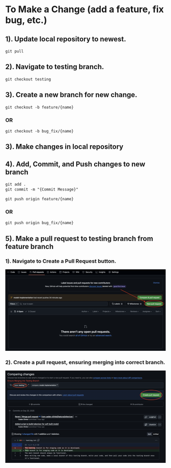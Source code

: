 # To Make a Change (add a feature, fix bug, etc.)
## 1). Update local repository to newest.
```
git pull
```

## 2). Navigate to testing branch.
```
git checkout testing
```

## 3). Create a new branch for new change.
```
git checkout -b feature/{name}
```
### OR
```
git checkout -b bug_fix/{name} 
```

## 3). Make changes in local repository

## 4). Add, Commit, and Push changes to new branch
```
git add .
git commit -m "{Commit Message}"
```
```
git push origin feature/{name}
```
### OR
```
git push origin bug_fix/{name}
```

## 5). Make a pull request to testing branch from feature branch

### 1). Navigate to Create a Pull Request button.
![PullRequest](images/PullRequest1.png)

### 2). Create a pull request, ensuring merging into correct branch.
![PullRequest2](images/PullRequest2.png)

